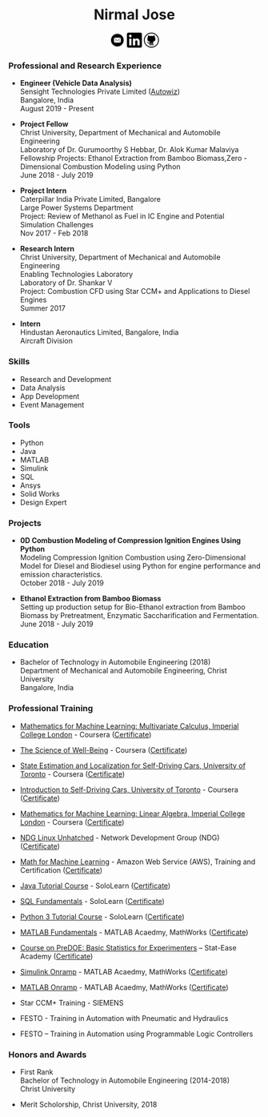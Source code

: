 # <center> Nirmal Jose


<center>
    <a href="mailto:nirmal.jose24@gmail.com">
    <img src="./assets/mail_logo.png" alt="mail" width="30" class="aligncenter"></a>
    <a href="https://www.linkedin.com/in/nirmaljose24/">
    <img src="./assets/linkedin_logo.png" alt="linkedin" width="30" class="aligncenter"/></a>
    <a href="https://github.com/nirmaljose24">
    <img src="./assets/github_logo.png" alt="github" width="30" class="aligncenter"/></a>
</center>


### Professional and Research Experience

- **Engineer (Vehicle Data Analysis)** <br/>
Sensight Technologies Private Limited ([Autowiz](https://autowiz.in/)) <br/>
Bangalore, India <br/>
August 2019 - Present

- **Project Fellow** <br/>
Christ University,
Department of Mechanical and Automobile Engineering <br/>
Laboratory of Dr. Gurumoorthy S Hebbar, Dr. Alok Kumar Malaviya <br/>
Fellowship Projects: Ethanol Extraction from Bamboo Biomass,Zero - Dimensional Combustion Modeling using Python <br/>
June 2018 - July 2019

- **Project Intern** <br/>
Caterpillar India Private Limited, Bangalore <br/>
Large Power Systems Department <br/>
Project: Review of Methanol as Fuel in IC Engine and Potential Simulation Challenges <br/>
Nov 2017 - Feb 2018

- **Research Intern** <br/>
Christ University,
Department of Mechanical and Automobile Engineering <br/>
Enabling Technologies Laboratory <br/>
Laboratory of Dr. Shankar V <br/>
Project: Combustion CFD using Star CCM+ and Applications to
Diesel Engines <br/>
Summer 2017

- **Intern** <br/>
Hindustan Aeronautics Limited, Bangalore, India <br/>
Aircraft Division


### Skills
- Research and Development
- Data Analysis
- App Development
- Event Management


### Tools
- Python
- Java
- MATLAB
- Simulink
- SQL
- Ansys
- Solid Works
- Design Expert


### Projects

- **0D Combustion Modeling of Compression Ignition Engines Using Python** <br/>
Modeling Compression Ignition Combustion using Zero-Dimensional Model for
Diesel and Biodiesel using Python for engine performance and emission
characteristics. <br/>
October 2018 - July 2019

- **Ethanol Extraction from Bamboo Biomass** <br/>
Setting up production setup for Bio-Ethanol extraction from Bamboo Biomass
by Pretreatment, Enzymatic Saccharification and Fermentation.<br/>
June 2018 - July 2019


### Education

- Bachelor of Technology in Automobile Engineering (2018)<br/> 
Department of Mechanical and Automobile Engineering, Christ University <br/> 
Bangalore, India


### Professional Training

- [Mathematics for Machine Learning: Multivariate Calculus, Imperial College London](https://www.coursera.org/learn/multivariate-calculus-machine-learning) - Coursera ([Certificate](https://coursera.org/share/15de10bbc7fdc25001e280c820f1c3d0))

- [The Science of Well-Being](https://www.coursera.org/learn/the-science-of-well-being) - Coursera ([Certificate](https://www.coursera.org/account/accomplishments/verify/M9U6CV6QYFEL?utm_source=link&utm_medium=certificate&utm_content=cert_image&utm_campaign=sharing_cta&utm_product=course))

- [State Estimation and Localization for Self-Driving Cars, University of Toronto](https://www.coursera.org/learn/state-estimation-localization-self-driving-cars) - Coursera ([Certificate](https://coursera.org/share/a7b2f5bffecdfd3ffd4037de208f111e))

- [Introduction to Self-Driving Cars, University of Toronto](https://www.coursera.org/learn/intro-self-driving-cars) - Coursera ([Certificate](https://coursera.org/share/4b1dc3b5bb7e68b9ad59919859135ce3))

- [Mathematics for Machine Learning: Linear Algebra, Imperial College London](https://www.coursera.org/learn/linear-algebra-machine-learning) - Coursera ([Certificate](https://coursera.org/share/700e4842e2dfec75bf2efe031647b41b))
- [NDG Linux Unhatched](https://www.netacad.com/courses/os-it/ndg-linux-unhatched) - Network Development Group (NDG) ([Certificate](https://drive.google.com/file/d/1hP0MXA7blp0JpKbx-2KzVHgYlbPpDYsU/view?usp=sharing))

- [Math for Machine Learning](https://www.aws.training/Details/eLearning?id=26597) - Amazon Web Service (AWS), Training and Certification ([Certificate](https://drive.google.com/file/d/1tYiSqiYuhHnrh4b9pSgdTL0SpNjle0bG/view?usp=sharing))

- [Java Tutorial Course](https://www.sololearn.com/Course/Java/) - SoloLearn ([Certificate](https://www.sololearn.com/Certificate/1068-10313707/pdf/))

- [SQL Fundamentals](https://www.sololearn.com/Course/SQL/) - SoloLearn ([Certificate](https://www.sololearn.com/Certificate/1060-10313707/pdf/))

- [Python 3 Tutorial Course](https://www.sololearn.com/Course/Python/) - SoloLearn ([Certificate](https://www.sololearn.com/Certificate/1073-10313707/pdf/))

- [MATLAB Fundamentals](https://in.mathworks.com/training-schedule/matlab-fundamentals?class_format=SPO&requestedDomain=) - MATLAB Acaedmy, MathWorks ([Certificate](https://matlabacademy.mathworks.com/progress/share/report.html?id=a6ee8da5-d15e-43dc-bf20-cb4c693a0ed1))

- [Course on PreDOE: Basic Statistics for Experimenters](https://www.statease.com/training/academy/predoe/) – Stat-Ease Academy ([Certificate](https://drive.google.com/file/d/1Qyubi_ANihKMuE8O_3QoJrtWAcYc3ew4/view?usp=sharing))

- [Simulink Onramp](https://in.mathworks.com/learn/tutorials/simulink-onramp.html) - MATLAB Acaedmy, MathWorks ([Certificate](https://matlabacademy.mathworks.com/progress/share/certificate.html?id=521a8eaf-46d6-4f40-bc38-773d7e1758dd))

- [MATLAB Onramp](https://in.mathworks.com/learn/tutorials/matlab-onramp.html) - MATLAB Acaedmy, MathWorks ([Certificate](https://matlabacademy.mathworks.com/progress/share/certificate.html?id=80e69295-14ec-4679-bcc1-79c005ab76df))

- Star CCM+ Training - SIEMENS

- FESTO - Training in Automation with Pneumatic and Hydraulics

- FESTO – Training in Automation using Programmable Logic Controllers


### Honors and Awards

- First Rank <br/>
Bachelor of Technology in Automobile Engineering (2014-2018) <br/>
Christ University

- Merit Scholorship, Christ University, 2018
